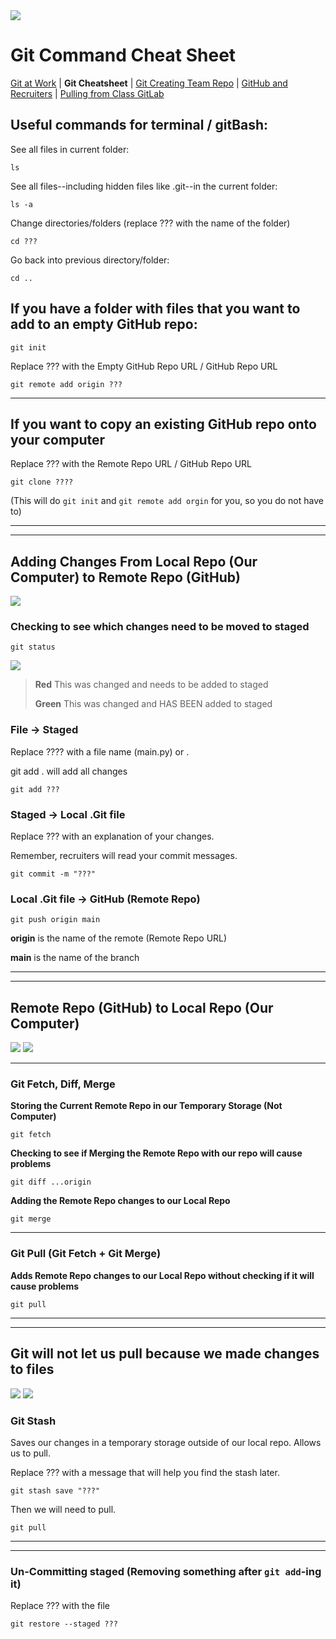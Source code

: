 <img src="./assets/imgs/banner.png">

# Git Command Cheat Sheet

<a href="README.md" target="_blank">Git at Work</a> | **Git Cheatsheet** | <a href="CreatingTeamRepo.md" target="_blank">Git Creating Team Repo</a> | <a href="GitHubAndRecruiters.md" target="_blank">GitHub and Recruiters</a> | <a href="PullingFromClassGitLab.md" target="_blank">Pulling from Class GitLab</a>

## Useful commands for terminal / gitBash:

See all files in current folder:

```
ls
```

See all files--including hidden files like .git--in the current folder:

```
ls -a
```

Change directories/folders (replace ??? with the name of the folder)

```
cd ???
```

Go back into previous directory/folder:

```
cd ..
```

## If you have a folder with files that you want to add to an empty GitHub repo:

```
git init
```

Replace ??? with the Empty GitHub Repo URL / GitHub Repo URL

```
git remote add origin ???
```

---

## If you want to copy an existing GitHub repo onto your computer

Replace ??? with the Remote Repo URL / GitHub Repo URL

```
git clone ????
```

(This will do `git init` and `git remote add orgin` for you, so you do not have to)

---

---

## Adding Changes From Local Repo (Our Computer) to Remote Repo (GitHub)

<img src="./assets/imgs/lifeCycle_localToRemote.png">

### Checking to see which changes need to be moved to staged

```
git status
```

<img src="./assets/imgs/command_gitStatus.PNG">

> **Red** This was changed and needs to be added to staged
>
> **Green** This was changed and HAS BEEN added to staged

### File -> Staged

Replace ???? with a file name (main.py) or .

git add . will add all changes

```
git add ???
```

### Staged -> Local .Git file

Replace ??? with an explanation of your changes.

Remember, recruiters will read your commit messages.

```
git commit -m "???"
```

### Local .Git file -> GitHub (Remote Repo)

```
git push origin main
```

**origin** is the name of the remote (Remote Repo URL)

**main** is the name of the branch

---

---

## Remote Repo (GitHub) to Local Repo (Our Computer)

<img src="assets/imgs/lifeCycle_remoteToLocal.png">

<img src="assets/imgs/lifeCycle_pullVFetch.png">

---

### Git Fetch, Diff, Merge

**Storing the Current Remote Repo in our Temporary Storage (Not Computer)**

```
git fetch
```

**Checking to see if Merging the Remote Repo with our repo will cause problems**

```
git diff ...origin
```

**Adding the Remote Repo changes to our Local Repo**

```
git merge
```

---

### Git Pull (Git Fetch + Git Merge)

**Adds Remote Repo changes to our Local Repo without checking if it will cause problems**

```
git pull
```

---

---

## Git will not let us pull because we made changes to files

<img src="./assets/imgs/pullError.PNG">

<img src="./assets/imgs/gitStash.png">

### Git Stash

Saves our changes in a temporary storage outside of our local repo. Allows us to pull.

Replace ??? with a message that will help you find the stash later.

```
git stash save "???"
```

Then we will need to pull.

```
git pull
```

---

---

### Un-Committing staged (Removing something after `git add`-ing it)

Replace ??? with the file

```
git restore --staged ???
```
